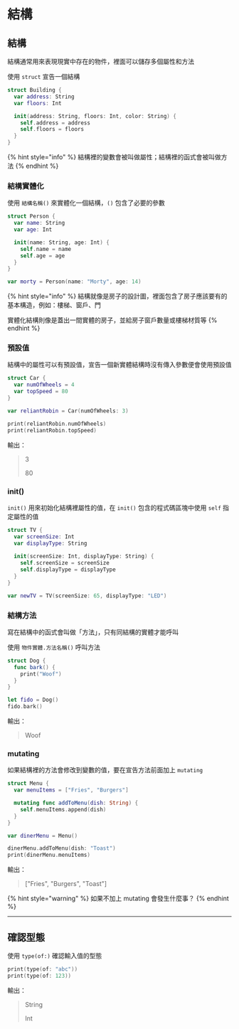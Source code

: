 # 結構

## 結構

結構通常用來表現現實中存在的物件，裡面可以儲存多個屬性和方法

使用 `struct` 宣告一個結構

```swift
struct Building {
  var address: String
  var floors: Int

  init(address: String, floors: Int, color: String) {
    self.address = address
    self.floors = floors
  }
}
```

{% hint style="info" %}
結構裡的變數會被叫做屬性；結構裡的函式會被叫做方法
{% endhint %}

### 結構實體化

使用 `結構名稱()` 來實體化一個結構，`()` 包含了必要的參數

```swift
struct Person {
  var name: String
  var age: Int

  init(name: String, age: Int) {
    self.name = name
    self.age = age
  }
}

var morty = Person(name: "Morty", age: 14)
```

{% hint style="info" %}
結構就像是房子的設計圖，裡面包含了房子應該要有的基本構造，例如：樓梯、窗戶、門

實體化結構則像是蓋出一間實體的房子，並給房子窗戶數量或樓梯材質等
{% endhint %}

### 預設值

結構中的屬性可以有預設值，宣告一個新實體結構時沒有傳入參數便會使用預設值

```swift
struct Car {
  var numOfWheels = 4
  var topSpeed = 80
}

var reliantRobin = Car(numOfWheels: 3)

print(reliantRobin.numOfWheels)
print(reliantRobin.topSpeed) 
```

輸出：

> 3
>
> 80

### init()

`init()` 用來初始化結構裡屬性的值，在 `init()` 包含的程式碼區塊中使用 `self` 指定屬性的值

```swift
struct TV {
  var screenSize: Int
  var displayType: String
  
  init(screenSize: Int, displayType: String) {
    self.screenSize = screenSize
    self.displayType = displayType
  }
}

var newTV = TV(screenSize: 65, displayType: "LED")
```

### 結構方法

寫在結構中的函式會叫做「方法」，只有同結構的實體才能呼叫

使用 `物件實體.方法名稱()` 呼叫方法

```swift
struct Dog {
  func bark() {
    print("Woof")
  }
}

let fido = Dog()
fido.bark()
```

輸出：

> Woof

### mutating

如果結構裡的方法會修改到變數的值，要在宣告方法前面加上 `mutating`

```swift
struct Menu {
  var menuItems = ["Fries", "Burgers"]

  mutating func addToMenu(dish: String) {
    self.menuItems.append(dish)
  }
}

var dinerMenu = Menu()

dinerMenu.addToMenu(dish: "Toast")
print(dinerMenu.menuItems) 
```

輸出：

> \["Fries", "Burgers", "Toast"]

{% hint style="warning" %}
如果不加上 mutating 會發生什麼事？
{% endhint %}

***

## 確認型態

使用 `type(of:)` 確認輸入值的型態

```swift
print(type(of: "abc"))
print(type(of: 123))
```

輸出：

> String
>
> Int
